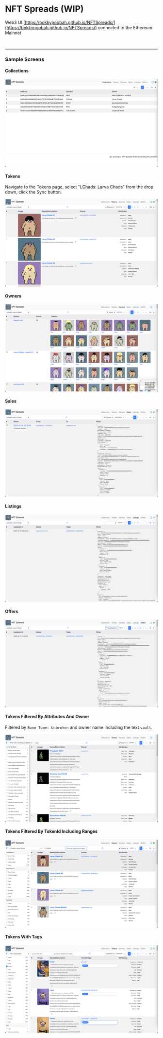 # NFT Spreads (WIP)

Web3 UI [https://bokkypoobah.github.io/NFTSpreads/](https://bokkypoobah.github.io/NFTSpreads/) connected to the Ethereum Mainnet

<br />

---

### Sample Screens

#### Collections

<kbd><img src="images/SampleScreen_Collections.png" /></kbd>

#### Tokens

Navigate to the Tokens page, select "LChads: Larva Chads" from the drop down, click the Sync button.

<kbd><img src="images/SampleScreen_Tokens.png" /></kbd>

#### Owners

<kbd><img src="images/SampleScreen_Owners.png" /></kbd>

#### Sales

<kbd><img src="images/SampleScreen_Sales.png" /></kbd>

#### Listings

<kbd><img src="images/SampleScreen_Listings.png" /></kbd>

#### Offers

<kbd><img src="images/SampleScreen_Offers.png" /></kbd>

#### Tokens Filtered By Attributes And Owner

Filtered by `Bone Tone: Unbroken` and owner name including the text `vault`.

<kbd><img src="images/SampleScreen_Tokens_Unfractured_Vault.png" /></kbd>

#### Tokens Filtered By TokenId Including Ranges

<kbd><img src="images/SampleScreen_Tokens_TokenIdFilter.png" /></kbd>

#### Tokens With Tags

<kbd><img src="images/SampleScreen_Tokens_WithTags.png" /></kbd>
